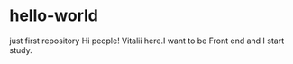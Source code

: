 # hello-world
just first repository
Hi people!
Vitalii here.I want to be Front end and I start study.
